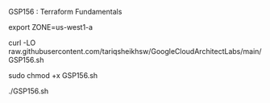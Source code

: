GSP156 : Terraform Fundamentals 

export ZONE=us-west1-a

curl -LO raw.githubusercontent.com/tariqsheikhsw/GoogleCloudArchitectLabs/main/GSP156.sh

sudo chmod +x GSP156.sh

./GSP156.sh


